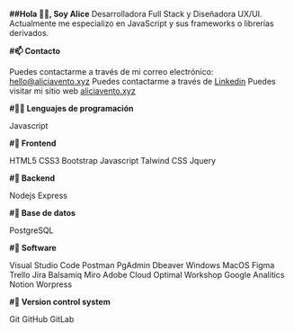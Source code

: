 **##Hola 👋🏻, Soy Alice**
Desarrolladora Full Stack y Diseñadora UX/UI. Actualmente me especializo en JavaScript y sus frameworks o librerías derivados.

**#📫 Contacto**

Puedes contactarme a través de mi correo electrónico: hello@aliciavento.xyz
Puedes contactarme a través de [Linkedin](https://www.linkedin.com/in/aliciavento/)
Puedes visitar mi sitio web [aliciavento.xyz](https://www.aliciavento.xyz/es.html)

**#🧑‍💻 Lenguajes de programación**

Javascript

**#🎨 Frontend**

HTML5 CSS3 Bootstrap Javascript Talwind CSS Jquery

**#🔨 Backend**

Nodejs Express

**#🔧 Base de datos**

PostgreSQL

**#📎 Software**

Visual Studio Code Postman PgAdmin Dbeaver Windows MacOS Figma Trello Jira Balsamiq Miro Adobe Cloud Optimal Workshop Google Analitics Notion Worpress 

**#📝 Version control system**

Git GitHub GitLab